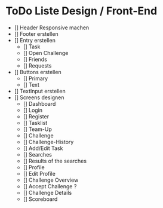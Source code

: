 # ToDo Liste Design / Front-End

- [] Header Responsive machen
- [] Footer erstellen
- [] Entry erstellen
  - [] Task
  - [] Open Challenge
  - [] Friends
  - [] Requests
- [] Buttons erstellen
  - [] Primary
  - [] Text
- [] TextInput erstellen
- [] Screens designen
  - [] Dashboard
  - [] Login
  - [] Register
  - [] Tasklist
  - [] Team-Up
  - [] Challenge
  - [] Challenge-History
  - [] Add/Edit Task
  - [] Searches
  - [] Results of the searches
  - [] Profile
  - [] Edit Profile
  - [] Challenge Overview
  - [] Accept Challenge ?
  - [] Challenge Details
  - [] Scoreboard
